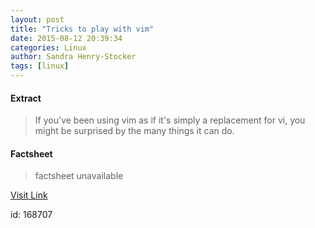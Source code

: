 ```yaml
---
layout: post
title: "Tricks to play with vim"
date: 2015-08-12 20:39:34
categories: Linux
author: Sandra Henry-Stocker
tags: [linux]
---
```



#### Extract
>If you've been using vim as if it's simply a replacement for vi, you might be surprised by the many things it can do.

#### Factsheet
>factsheet unavailable

[Visit Link](http://lxer.com/module/newswire/ext_link.php?rid=217913)

id:  168707
